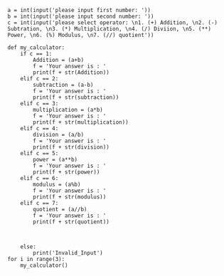     a = int(input('please input first number: '))
    b = int(input('please input second number: '))
    c = int(input('please select operator: \n1. (+) Addition, \n2. (-) Subtration, \n3. (*) Multiplication, \n4. (/) Diviion, \n5. (**) Power, \n6. (%) Modulus, \n7. (//) quotient'))

    def my_calculator:
        if c == 1:
            Addition = (a+b)
            f = 'Your answer is : '
            print(f + str(Addition))
        elif c == 2:
            subtraction = (a-b)
            f = 'Your answer is : '
            print(f + str(subtraction))
        elif c == 3:
            multiplication = (a*b)
            f = 'Your answer is : '
            print(f + str(multiplication))
        elif c == 4:
            division = (a/b)
            f = 'Your answer is : '
            print(f + str(division))
        elif c == 5:
            power = (a**b)
            f = 'Your answer is : '
            print(f + str(power))
        elif c == 6:
            modulus = (a%b)
            f = 'Your answer is : '
            print(f + str(modulus))
        elif c == 7:
            quotient = (a//b)
            f = 'Your answer is : '
            print(f + str(quotient))

        

        else:
            print('Invalid_Input')
    for i in range(3):
        my_calculator()        

    
